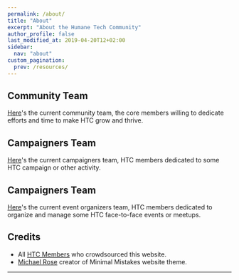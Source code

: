 ```yaml
---
permalink: /about/
title: "About"
excerpt: "About the Humane Tech Community"
author_profile: false
last_modified_at: 2019-04-20T12+02:00
sidebar:
  nav: "about"
custom_pagination:
  prev: /resources/
---
```


## Community Team

[Here](https://community.humanetech.com/g/CommunityTeam)'s the current community team, the core members willing to dedicate efforts and time to make HTC grow and thrive.

## Campaigners Team

[Here](https://community.humanetech.com/g/Campaigners)'s the current campaigners team, HTC members dedicated to some HTC campaign or other activity.

## Campaigners Team

[Here](https://community.humanetech.com/g/Events)'s the current event organizers team, HTC members dedicated to organize and manage some HTC face-to-face events or meetups.

## Credits

- All [HTC Members](https://community.humanetech.com/u?period=all) who crowdsourced this website.
- [Michael Rose](https://mmistakes.github.io/minimal-mistakes) creator of Minimal Mistakes website theme.

---
